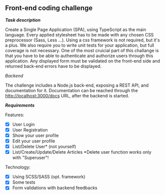 ## Front-end coding challenge

***Task description***

Create a Single Page Application (SPA), using TypeScript as the main language. Every applied stylesheet has to be made with any chosen CSS preprocessor (Sass, Less ...). Using a css framework is not required, but it's a plus. We also require you to write unit tests for your application, but full coverage is not necessary. One of the most cruicial part of this challange is that you have to be able to authenticate and authorize users through this application. Any displayed form must be validated on the front-end side and returned back-end errors have to be displayed.

*Backend*

The challenge includes a Node.js back-end, exposing a REST API, and documentation for it. Documentation can be reached through the [http://localhost:3000/docs](http://localhost:3000/docs "http://localhost:3000/docs") URL, after the backend is started.

***Requirements***

Features:
 - [x] User Login
 - [x] User Registration
 - [x] Show your user profile
 - [x] Edit your user profile
 - [x] List/Delete User* (not yourself)
 - [x] List/Create/Update/Delete Articles
 *Delete user function works only with "Superuser"!

Technology:
 - [x] Using SCSS/SASS (opt. framework)
 - [x] Some tests
 - [x] Form validations with backend feedbacks